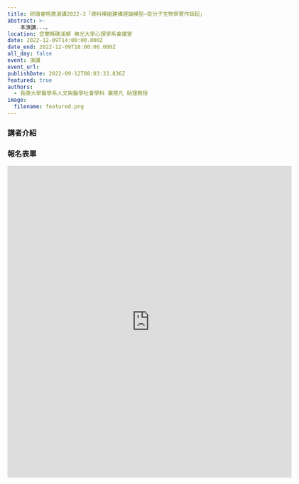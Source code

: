 ```yaml
---
title: 研讀會特邀演講2022-3「資料模組建構理論模型—從分子生物學實作談起」
abstract: >-
    本演講...。
location: 宜蘭縣礁溪鄉 佛光大學心理學系會議室  
date: 2022-12-09T14:00:00.000Z
date_end: 2022-12-09T18:00:00.000Z
all_day: false
event: 演講
event_url: 
publishDate: 2022-09-12T08:03:33.836Z
featured: true
authors:
  - 長庚大學醫學系人文與醫學社會學科 葉筱凡 助理教授
image:
  filename: featured.png
---
```


### 講者介紹


### 報名表單

<iframe src="https://docs.google.com/forms/d/e/1FAIpQLSd27NgzcORwhViCqub3a0d_Wt231Gqko99XJqs3PmvIEQZT-w/viewform?embedded=true" width="640" height="701" frameborder="0" marginheight="0" marginwidth="0">載入中…</iframe>